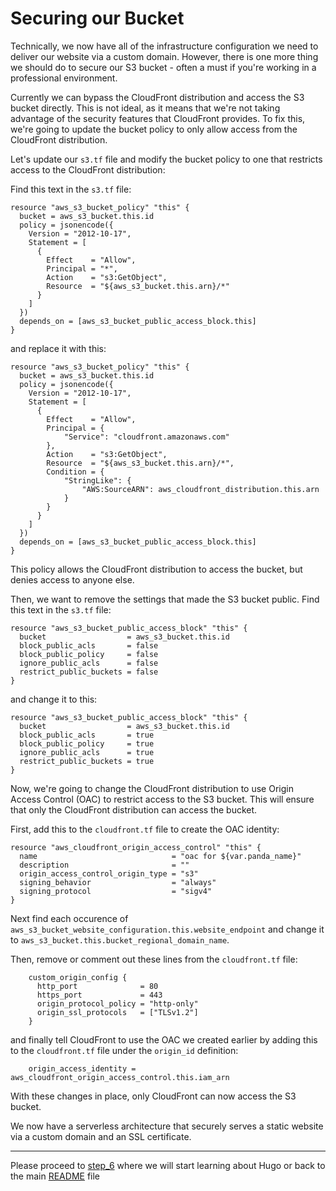# Securing our Bucket

Technically, we now have all of the infrastructure configuration we need to deliver our website via
a custom domain. However, there is one more thing we should do to secure our S3 bucket - often a must
if you're working in a professional environment.

Currently we can bypass the CloudFront distribution and access the S3 bucket directly. This is not
ideal, as it means that we're not taking advantage of the security features that CloudFront provides.
To fix this, we're going to update the bucket policy to only allow access from the CloudFront
distribution.

Let's update our `s3.tf` file and modify the bucket policy to one that restricts access to the CloudFront
distribution:

Find this text in the `s3.tf` file:

```hcl
resource "aws_s3_bucket_policy" "this" {
  bucket = aws_s3_bucket.this.id
  policy = jsonencode({
    Version = "2012-10-17",
    Statement = [
      {
        Effect    = "Allow",
        Principal = "*",
        Action    = "s3:GetObject",
        Resource  = "${aws_s3_bucket.this.arn}/*"
      }
    ]
  })
  depends_on = [aws_s3_bucket_public_access_block.this]
}
```

and replace it with this:

```hcl
resource "aws_s3_bucket_policy" "this" {
  bucket = aws_s3_bucket.this.id
  policy = jsonencode({
    Version = "2012-10-17",
    Statement = [
      {
        Effect    = "Allow",
        Principal = {
            "Service": "cloudfront.amazonaws.com"
        },
        Action    = "s3:GetObject",
        Resource  = "${aws_s3_bucket.this.arn}/*",
        Condition = {
            "StringLike": {
                "AWS:SourceARN": aws_cloudfront_distribution.this.arn
            }
        }
      }
    ]
  })
  depends_on = [aws_s3_bucket_public_access_block.this]
}
```

This policy allows the CloudFront distribution to access the bucket, but denies access to anyone else.

Then, we want to remove the settings that made the S3 bucket public. Find this text in the `s3.tf` file:

```hcl
resource "aws_s3_bucket_public_access_block" "this" {
  bucket                  = aws_s3_bucket.this.id
  block_public_acls       = false
  block_public_policy     = false
  ignore_public_acls      = false
  restrict_public_buckets = false
}
```

and change it to this:

```hcl
resource "aws_s3_bucket_public_access_block" "this" {
  bucket                  = aws_s3_bucket.this.id
  block_public_acls       = true
  block_public_policy     = true
  ignore_public_acls      = true
  restrict_public_buckets = true
}
```

Now, we're going to change the CloudFront distribution to use Origin Access Control (OAC) to restrict
access to the S3 bucket. This will ensure that only the CloudFront distribution can access the bucket.

First, add this to the `cloudfront.tf` file to create the OAC identity:

```hcl
resource "aws_cloudfront_origin_access_control" "this" {
  name                              = "oac for ${var.panda_name}"
  description                       = ""
  origin_access_control_origin_type = "s3"
  signing_behavior                  = "always"
  signing_protocol                  = "sigv4"
}
```

Next find each occurence of `aws_s3_bucket_website_configuration.this.website_endpoint` and change it to `aws_s3_bucket.this.bucket_regional_domain_name`.

Then, remove or comment out these lines from the `cloudfront.tf` file:

```hcl
    custom_origin_config {
      http_port              = 80
      https_port             = 443
      origin_protocol_policy = "http-only"
      origin_ssl_protocols   = ["TLSv1.2"]
    }
```

and finally tell CloudFront to use the OAC we created earlier by adding this to the `cloudfront.tf` file under the `origin_id` definition:

```hcl
    origin_access_identity = aws_cloudfront_origin_access_control.this.iam_arn
```

With these changes in place, only CloudFront can now access the S3 bucket.

We now have a serverless architecture that securely serves a static website via a custom domain and an SSL certificate.

---
Please proceed to [step_6](../step_6/README/md) where we will start learning about Hugo or
back to the main [README](../../README.md) file